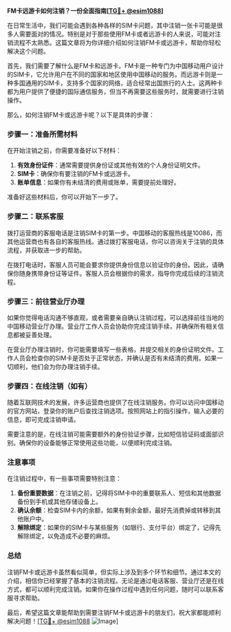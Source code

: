 **FM卡远游卡如何注销？一份全面指南[[TG💪+ @esim1088](https://t.me/s/esim1088)]**

在日常生活中，我们可能会遇到各种各样的SIM卡问题，其中注销一张卡可能是很多人需要面对的情况。特别是对于那些使用FM卡或者远游卡的人来说，可能对注销流程不太熟悉。这篇文章将为你详细介绍如何注销FM卡或远游卡，帮助你轻松解决这个问题。

首先，我们需要了解什么是FM卡和远游卡。FM卡是一种专门为中国移动用户设计的SIM卡，它允许用户在不同的国家和地区使用中国移动的服务。而远游卡则是一种多国通用的SIM卡，支持多个国家的网络，适合经常出国旅行的人士。这两种卡都为用户提供了便捷的国际通信服务，但当不再需要这些服务时，就需要进行注销操作。

那么，如何注销FM卡或远游卡呢？以下是具体的步骤：

### 步骤一：准备所需材料

在开始注销之前，你需要准备好以下材料：

1. **有效身份证件**：通常需要提供身份证或其他有效的个人身份证明文件。
2. **SIM卡**：确保你有要注销的FM卡或远游卡。
3. **账单信息**：如果你有未结清的费用或账单，需要提前处理好。

准备好这些材料后，你可以开始下一步了。

### 步骤二：联系客服

拨打运营商的客服电话是注销SIM卡的第一步。中国移动的客服热线是10086，而其他运营商也有各自的客服热线。通过拨打客服电话，你可以咨询关于注销的具体流程，并获取进一步的帮助。

在拨打电话时，客服人员可能会要求你提供身份信息以验证你的身份。因此，请确保你随身携带身份证等证件。客服人员会根据你的需求，指导你完成后续的注销流程。

### 步骤三：前往营业厅办理

如果你觉得电话沟通不够直观，或者需要亲自确认注销过程，可以选择前往当地的中国移动营业厅办理。营业厅工作人员会协助你完成注销手续，并确保所有相关信息都被妥善处理。

在营业厅办理注销时，你可能需要填写一些表格，并提交相关的身份证明文件。工作人员会检查你的SIM卡是否处于正常状态，并确认是否有未结清的费用。如果一切顺利，他们会为你办理注销手续。

### 步骤四：在线注销（如有）

随着互联网技术的发展，许多运营商也提供了在线注销服务。你可以访问中国移动的官方网站，登录你的账户后查找注销选项。按照网站上的指引操作，输入必要的信息，即可完成注销申请。

需要注意的是，在线注销可能需要额外的身份验证步骤，比如短信验证码或面部识别。确保你的设备能够正常使用这些功能，以便顺利完成注销。

### 注意事项

在注销过程中，有一些事项需要特别注意：

1. **备份重要数据**：在注销之前，记得将SIM卡中的重要联系人、短信和其他数据备份到手机或其他存储设备上。
2. **确认余额**：检查SIM卡内的余额，如果有剩余金额，最好先消费掉或转移到其他账户中。
3. **解除绑定**：如果你的SIM卡与某些服务（如银行、支付平台）绑定了，记得先解除绑定，以免造成不必要的麻烦。

### 总结

注销FM卡或远游卡虽然看似简单，但实际上涉及到多个环节和细节。通过本文的介绍，相信你已经掌握了基本的注销流程。无论是通过电话客服、营业厅还是在线方式，都可以顺利完成注销。如果你在操作过程中遇到任何问题，随时可以联系客服寻求帮助。

最后，希望这篇文章能帮助到需要注销FM卡或远游卡的朋友们，祝大家都能顺利解决问题！[[TG💪+ @esim1088](https://t.me/s/esim1088) ![Image](https://i.postimg.cc/4NQfJmqS/Snipaste-2025-05-13-00-14-12.png)]